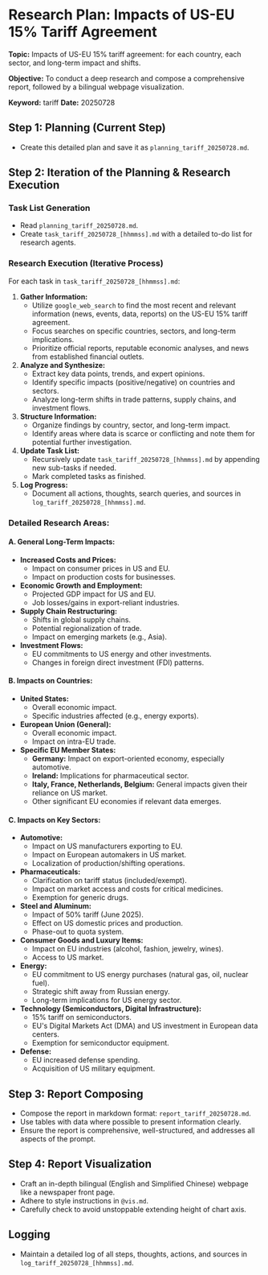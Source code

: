 # Research Plan: Impacts of US-EU 15% Tariff Agreement

**Topic:** Impacts of US-EU 15% tariff agreement: for each country, each sector, and long-term impact and shifts.

**Objective:** To conduct a deep research and compose a comprehensive report, followed by a bilingual webpage visualization.

**Keyword:** tariff
**Date:** 20250728

## Step 1: Planning (Current Step)
- Create this detailed plan and save it as `planning_tariff_20250728.md`.

## Step 2: Iteration of the Planning & Research Execution

### Task List Generation
- Read `planning_tariff_20250728.md`.
- Create `task_tariff_20250728_[hhmmss].md` with a detailed to-do list for research agents.

### Research Execution (Iterative Process)
For each task in `task_tariff_20250728_[hhmmss].md`:
1. **Gather Information:**
    - Utilize `google_web_search` to find the most recent and relevant information (news, events, data, reports) on the US-EU 15% tariff agreement.
    - Focus searches on specific countries, sectors, and long-term implications.
    - Prioritize official reports, reputable economic analyses, and news from established financial outlets.
2. **Analyze and Synthesize:**
    - Extract key data points, trends, and expert opinions.
    - Identify specific impacts (positive/negative) on countries and sectors.
    - Analyze long-term shifts in trade patterns, supply chains, and investment flows.
3. **Structure Information:**
    - Organize findings by country, sector, and long-term impact.
    - Identify areas where data is scarce or conflicting and note them for potential further investigation.
4. **Update Task List:**
    - Recursively update `task_tariff_20250728_[hhmmss].md` by appending new sub-tasks if needed.
    - Mark completed tasks as finished.
5. **Log Progress:**
    - Document all actions, thoughts, search queries, and sources in `log_tariff_20250728_[hhmmss].md`.

### Detailed Research Areas:

#### A. General Long-Term Impacts:
- **Increased Costs and Prices:**
    - Impact on consumer prices in US and EU.
    - Impact on production costs for businesses.
- **Economic Growth and Employment:**
    - Projected GDP impact for US and EU.
    - Job losses/gains in export-reliant industries.
- **Supply Chain Restructuring:**
    - Shifts in global supply chains.
    - Potential regionalization of trade.
    - Impact on emerging markets (e.g., Asia).
- **Investment Flows:**
    - EU commitments to US energy and other investments.
    - Changes in foreign direct investment (FDI) patterns.

#### B. Impacts on Countries:
- **United States:**
    - Overall economic impact.
    - Specific industries affected (e.g., energy exports).
- **European Union (General):**
    - Overall economic impact.
    - Impact on intra-EU trade.
- **Specific EU Member States:**
    - **Germany:** Impact on export-oriented economy, especially automotive.
    - **Ireland:** Implications for pharmaceutical sector.
    - **Italy, France, Netherlands, Belgium:** General impacts given their reliance on US market.
    - Other significant EU economies if relevant data emerges.

#### C. Impacts on Key Sectors:
- **Automotive:**
    - Impact on US manufacturers exporting to EU.
    - Impact on European automakers in US market.
    - Localization of production/shifting operations.
- **Pharmaceuticals:**
    - Clarification on tariff status (included/exempt).
    - Impact on market access and costs for critical medicines.
    - Exemption for generic drugs.
- **Steel and Aluminum:**
    - Impact of 50% tariff (June 2025).
    - Effect on US domestic prices and production.
    - Phase-out to quota system.
- **Consumer Goods and Luxury Items:**
    - Impact on EU industries (alcohol, fashion, jewelry, wines).
    - Access to US market.
- **Energy:**
    - EU commitment to US energy purchases (natural gas, oil, nuclear fuel).
    - Strategic shift away from Russian energy.
    - Long-term implications for US energy sector.
- **Technology (Semiconductors, Digital Infrastructure):**
    - 15% tariff on semiconductors.
    - EU's Digital Markets Act (DMA) and US investment in European data centers.
    - Exemption for semiconductor equipment.
- **Defense:**
    - EU increased defense spending.
    - Acquisition of US military equipment.

## Step 3: Report Composing
- Compose the report in markdown format: `report_tariff_20250728.md`.
- Use tables with data where possible to present information clearly.
- Ensure the report is comprehensive, well-structured, and addresses all aspects of the prompt.

## Step 4: Report Visualization
- Craft an in-depth bilingual (English and Simplified Chinese) webpage like a newspaper front page.
- Adhere to style instructions in `@vis.md`.
- Carefully check to avoid unstoppable extending height of chart axis.

## Logging
- Maintain a detailed log of all steps, thoughts, actions, and sources in `log_tariff_20250728_[hhmmss].md`.
